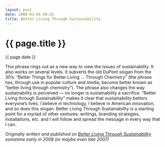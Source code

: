 ```yaml
---
layout: post
date: 2008-01-01 00:01
title: Better Living Through Sustainability
---
```


{{ page.title }}
================

<p class="meta">{{ page.date }}</p>

This phrase rings out as a new way to view the issues of sustainability. It also works on several levels. It subverts the old DuPont slogan from the 30’s: “Better Things for Better Living ... Through Chemistry” (the phrase has, through use in popular culture and media, become better known as “better living through chemistry”). The phrase also changes the way sustainability is perceived — no longer is sustainability a sacrifice. “Better Living through Sustainability” makes it clear that sustainability betters everyone’s lives. I believe in technology, I believe in American innovation, and so does this slogan. Better Living Through Sustainability is a starting point for a myriad of other ventures: writings, branding strategies, installations, etc. and I will follow and spread the message in every way that I can.

_Originally written and published on [Better Living Through Sustainability](http://http://betterlivingthroughsustainability.com/) sometime early in 2008 (or maybe even late 2007)_